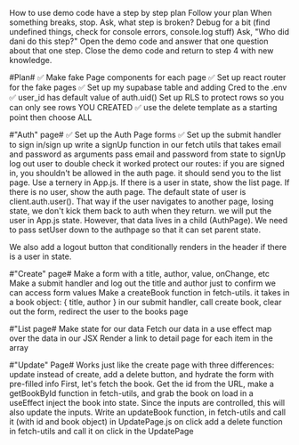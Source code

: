 How to use demo code
have a step by step plan
Follow your plan
When something breaks, stop.
Ask, what step is broken?
Debug for a bit (find undefined things, check for console errors, console.log stuff)
Ask, "Who did dani do this step?"
Open the demo code and answer that one question about that one step.
Close the demo code and return to step 4 with new knowledge.

#Plan#
✅ Make fake Page components for each page
✅ Set up react router for the fake pages
✅ Set up my supabase table and adding Cred to the .env
✅ user_id has default value of auth.uid()
Set up RLS to protect rows so you can only see rows YOU CREATED
✅ use the delete template as a starting point then choose ALL

#"Auth" page#
✅ Set up the Auth Page forms
✅ Set up the submit handler to sign in/sign up
write a signUp function in our fetch utils that takes email and password as arguments
pass email and password from state to signUp
log out user to double check it worked
protect our routes: if you are signed in, you shouldn't be allowed in the auth page. it should send you to the list page. Use a ternery in App.js. If there is a user in state, show the list page. If there is no user, show the auth page. The default state of user is client.auth.user(). That way if the user navigates to another page, losing state, we don't kick them back to auth when they return.
we will put the user in App.js state. However, that data lives in a child (AuthPage). We need to pass setUser down to the authpage so that it can set parent state.

We also add a logout button that conditionally renders in the header if there is a user in state.

#"Create" page#
Make a form with a title, author, value, onChange, etc
Make a submit handler and log out the title and author just to confirm we can access form values
Make a createBook function in fetch-utils. it takes in a book object: { title, author }
in our submit handler, call create book, clear out the form, redirect the user to the books page

#"List page#
Make state for our data
Fetch our data in a use effect
map over the data in our JSX
Render a link to detail page for each item in the array

#"Update" Page#
Works just like the create page with three differences: update instead of create, add a delete button, and hydrate the form with pre-filled info
First, let's fetch the book. Get the id from the URL, make a getBookById function in fetch-utils, and grab the book on load in a useEffect
inject the book into state. Since the inputs are controlled, this will also update the inputs.
Write an updateBook function, in fetch-utils and call it (with id and book object) in UpdatePage.js on click
add a delete function in fetch-utils and call it on click in the UpdatePage